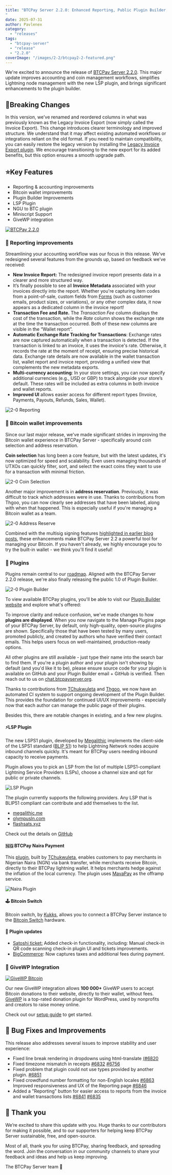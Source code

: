 ```yaml
---
title: "BTCPay Server 2.2.0: Enhanced Reporting, Public Plugin Builder, Miniscript Support, LSP Plugin & GiveWP Integration
"
date: 2025-07-31
author: Pavlenex
category:
  - "releases"
tags:
  - "btcpay-server"
  - "release"
  - "2.2.0"
coverImage: "/images/2-2/btcpay2-2-featured.png"
---
```


We're excited to announce the release of [BTCPay Server 2.2.0](https://github.com/btcpayserver/btcpayserver/releases/tag/v2.2.0). This major update improves accounting and coin management workflows, simplifies Lightning node management with the new LSP plugin, and brings significant enhancements to the plugin builder.

## **🚨Breaking Changes**

In this version, we've renamed and reordered columns in what was previously known as the Legacy Invoice Export (now simply called the Invoice Export). This change introduces clearer terminology and improved structure. We understand that it may affect existing automated workflows or integrations reliant on the old format. If you need to maintain compatibility, you can easily restore the legacy version by installing the [Legacy Invoice Export plugin](https://plugin-builder.btcpayserver.org/public/plugins/legacy-invoice-export). We encourage transitioning to the new export for its added benefits, but this option ensures a smooth upgrade path.

## **⭐Key Features**

* Reporting & accounting improvements  
* Bitcoin wallet improvements  
* Plugin Builder Improvements  
* LSP Plugin   
* NGU to BTC plugin  
* Miniscript Support  
* GiveWP integration

[![BTCPay 2.2.0](https://img.youtube.com/vi/bBkwVfELgjI/mqdefault.jpg)](https://www.youtube.com/watch?v=bBkwVfELgjI)

### **🧾 Reporting improvements**

Streamlining your accounting workflow was our focus in this release. We’ve redesigned several features from the grounds up, based on feedback we’ve received:

* **New Invoice Report:** The redesigned invoice report presents data in a clearer and more structured way.  
* It’s finally possible to see all **Invoice Metadata** associated with your invoices directly into the report. Whether you're capturing item codes from a point-of-sale, custom fields from [Forms](https://docs.btcpayserver.org/Forms/) (such as customer emails, product sizes, or variations), or any other complex data, it now appears as a dedicated column in the invoice report\!  
* **Transaction Fee and Rate.** The *Transaction Fee* column displays the cost of the transaction, while the *Rate* column shows the exchange rate at the time the transaction occurred. Both of these new columns are visible in the “Wallet report”.  
* **Automatic Exchange Rate Tracking for Transactions**: Exchange rates are now captured automatically when a transaction is detected. If the transaction is linked to an invoice, it uses the invoice's rate. Otherwise, it records the rate at the moment of receipt, ensuring precise historical data. Exchange rate details are now available in the wallet transaction list, wallet report and invoice report, providing a unified view that complements the new metadata exports.  
* **Multi-currency accounting**: In your store settings, you can now specify additional currencies (e.g., USD or GBP) to track alongside your store’s default. These rates will be included as extra columns in both invoice and wallet reports.  
* **Improved UI** allows easier access for different report types (Invoice, Payments, Payouts, Refunds, Sales, Wallet).

![2-0 Reporting](/images/2-2/2-0-reporting.gif)

### **🔨 Bitcoin wallet improvements**

Since our last major release, we've made significant strides in improving the Bitcoin wallet experience in BTCPay Server \- specifically around coin selection and address reservation.

**Coin selection** has long been a core feature, but with the latest updates, it's now optimized for speed and scalability. Even users managing thousands of UTXOs can quickly filter, sort, and select the exact coins they want to use for a transaction with minimal friction.

![2-0 Coin Selection](/images/2-2/2-0-coin-selection.gif)

Another major improvement is in **address reservation**. Previously, it was difficult to track which addresses were in use. Thanks to contributions from Thgoo, you can now clearly see addresses that have been labeled, along with when that happened. This is especially useful if you're managing a Bitcoin wallet as a team.

![2-0 Address Reserve](/images/2-2/2-0-reserved-addresses.gif)

Combined with the multisig signing features [highlighted in earlier blog posts](https://blog.btcpayserver.org/btcpay-server-2-1-0), these enhancements make BTCPay Server 2.2 a powerful tool for managing your Bitcoin. If you haven't already, we highly encourage you to try the built-in wallet - we think you'll find it useful!

### **🏪 Plugins**

Plugins remain central to our [roadmap](https://blog.btcpayserver.org/2024-year-in-review/#looking-ahead-to-2025). Aligned with the BTCPay Server 2.2.0 release, we're also finally releasing the public 1.0 of Plugin Builder.

![2-0 Plugin Builder](/images/2-2/2-0-plugin-builder.gif)

To view available BTCPay plugins, you'll be able to visit our [Plugin Builder website](https://plugin-builder.btcpayserver.org/public/plugins/) and explore what's offered:

To improve clarity and reduce confusion, we've made changes to how **plugins are displayed**.
When you now navigate to the Manage Plugins page of your BTCPay Server, by default, only high-quality, open-source plugins are shown. Specifically those that have been tested by many users, promoted publicly, and created by authors who have verified their contact emails. This helps users focus on well-maintained, production-ready options.

All other plugins are still available - just type their name into the search bar to find them.
If you're a plugin author and your plugin isn't showing by default (and you'd like it to be), please ensure source code for your plugin is available on GitHub and your Plugin Builder email + GitHub is verified. Then reach out to us on [chat.btcpayserver.org](http://chat.btcpayserver.org).

Thanks to contributions from [TChukwuleta](https://github.com/TChukwuleta) and [Thgoo](https://github.com/thgO-O), we now have an automated CI system to support ongoing development of the Plugin Builder. This provides the foundation for continued UI/UX improvements - especially now that each author can manage the public page of their plugins.

Besides this, there are notable changes in existing, and a few new plugins.

#### **⚡LSP Plugin**

The new LSPS1 plugin, developed by [Megalithic](https://megalithic.me) implements the client-side of the LSPS1 standard ([BLIP 51](https://github.com/lightning/blips/blob/master/blip-0051.md)) to help Lightning Network nodes acquire inbound channels quickly. It's meant for BTCPay users needing inbound capacity to receive payments. 

Plugin allows you to pick an LSP from the list of multiple LSPS1-compliant Lightning Service Providers (LSPs), choose a channel size and opt for public or private channels. 

![LSP Plugin](/images/2-2/lsps1-pljugin.gif)

The plugin currently supports the following providers. Any LSP that is BLIP51 compliant can contribute and add themselves to the list.

* [megalithic.me](https://megalithic.me/)  
* [olympusln.com](https://olympusln.com/)  
* [flashsats.xyz](https://flashsats.xyz/api-docs/index.html)

Check out the details on [GitHub](https://github.com/MegalithicBTC/BTCPayserver-LSPS1)

#### **🇳🇬 BTCPay Naira Payment** 

This [plugin](https://github.com/TChukwuleta/BTCPayServerPlugins/tree/1bbe97b20259fe4a81febfc2a067059f6847b727/Plugins/BTCPayServer.Plugins.NairaCheckout), built by [TChukwuleta](https://github.com/TChukwuleta), enables customers to pay merchants in Nigerian Naira (NGN) via bank transfer, while merchants receive Bitcoin, directly to their BTCPay lightning wallet. It helps merchants hedge against the inflation of the local currency. The plugin uses [MavaPay](https://mavapay.co) as the offramp service.

![Naira Plugin](/images/2-2/mavapay_plugin.gif)

#### **🕹️ Bitcoin Switch** 

Bitcoin switch, by [Kukks](https://github.com/Kukks), allows you to connect a BTCPay Server instance to the [Bitcoin Switch](https://bitcoinswitch.lnbits.com) hardware. 

#### **🔄 Plugin updates**

* [Satoshi ticket:](https://github.com/TChukwuleta/BTCPayServerPlugins/tree/e8374620621ff19155cab566e69726682fe5039c/Plugins/BTCPayServer.Plugins.SatoshiTickets) Added check-in functionality, including: Manual check-in QR code scanning check-in plugin UI and tickets improvements.   
* [BigCommerce](https://docs.btcpayserver.org/BigCommerce/): Now captures taxes and additional fees during payment.

### **🎁 GiveWP Integration**

[![GiveWP Bitcoin](https://img.youtube.com/vi/xpjyTJd47tA/mqdefault.jpg)](https://www.youtube.com/watch?v=xpjyTJd47tA)

Our new GiveWP integration allows **100 000+** GiveWP users to accept Bitcoin donations to their website, directly to their wallet, without fees. [GiveWP](https://givewp.com) is a top-rated donation plugin for WordPress, used by nonprofits and creators to raise money online.

Check out our [setup guide](https://docs.btcpayserver.org/GiveWP/) to get started.

## **🐛 Bug Fixes and Improvements**

This release also addresses several issues to improve stability and user experience:

* Fixed line break rendering in dropdowns using html-translate [(#6820](https://github.com/btcpayserver/btcpayserver/pull/6820) 
* Fixed timezone mismatch in receipts [#6832](https://github.com/btcpayserver/btcpayserver/pull/6832) [#6756](https://github.com/btcpayserver/btcpayserver/pull/6756)
* Fixed problem that plugin could not use types provided by another plugin. [#6851](https://github.com/btcpayserver/btcpayserver/pull/6851)   
* Fixed crowdfund number formatting for non-English locales [#6863](https://github.com/btcpayserver/btcpayserver/pull/6863) 
  Improved responsiveness and UX of the Reporting page [#6846](https://github.com/btcpayserver/btcpayserver/pull/6846)
* Added a "Reporting" button for easier access to reports from the invoice and wallet transactions lists [#6841](https://github.com/btcpayserver/btcpayserver/pull/6841) [#6835](https://github.com/btcpayserver/btcpayserver/pull/6835)

## **💚 Thank you**

We’re excited to share this update with you. Huge thanks to our contributors for making it possible, and to our supporters for helping keep BTCPay Server sustainable, free, and open-source.

Most of all, thank you for using BTCPay, sharing feedback, and spreading the word. Join the conversation in our community channels to share your feedback and ideas and help us keep improving.

The BTCPay Server team **💚**